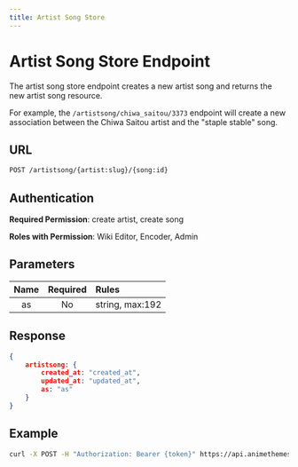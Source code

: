 ```yaml
---
title: Artist Song Store
---
```


# Artist Song Store Endpoint

The artist song store endpoint creates a new artist song and returns the new artist song resource.

For example, the `/artistsong/chiwa_saitou/3373` endpoint will create a new association between the Chiwa Saitou artist and the "staple stable" song.

## URL

```sh
POST /artistsong/{artist:slug}/{song:id}
```

## Authentication

**Required Permission**: create artist, create song

**Roles with Permission**: Wiki Editor, Encoder, Admin

## Parameters

| Name | Required | Rules           |
| :--: | :------: | :-------------- |
| as   | No       | string, max:192 |

## Response

```json
{
    artistsong: {
        created_at: "created_at",
        updated_at: "updated_at",
        as: "as"
    }
}
```

## Example

```bash
curl -X POST -H "Authorization: Bearer {token}" https://api.animethemes.moe/artistsong/chiwa_saitou/3373
```
